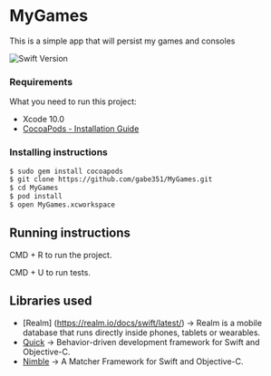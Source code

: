 # MyGames
This is a simple app that will persist my games and consoles

![Swift Version](https://img.shields.io/badge/swift-4.1-orange.svg?style=flat-square)

### Requirements

What you need to run this project:

* Xcode 10.0
* [CocoaPods - Installation Guide](https://guides.cocoapods.org/using/getting-started.html)

### Installing instructions

```bash
$ sudo gem install cocoapods
$ git clone https://github.com/gabe351/MyGames.git
$ cd MyGames
$ pod install
$ open MyGames.xcworkspace
```

## Running instructions

CMD + R to run the project.

CMD + U to run tests.

## Libraries used
* [Realm] (https://realm.io/docs/swift/latest/) -> Realm is a mobile database that runs directly inside phones, tablets or wearables.
* [Quick](https://github.com/Quick/Quick) -> Behavior-driven development framework for Swift and Objective-C.
* [Nimble](https://github.com/Quick/Nimble) -> A Matcher Framework for Swift and Objective-C.
